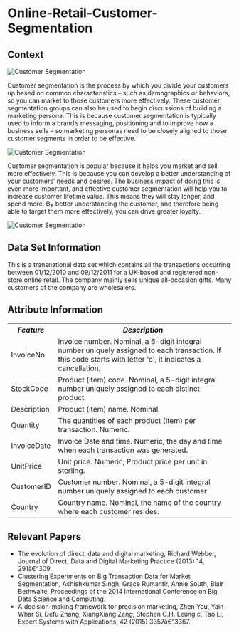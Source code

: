 # Online-Retail-Customer-Segmentation

## Context

![Customer Segmentation](https://www.appice.io/wp-content/uploads/2020/09/Webp.net-resizeimage-15.png)

<p>Customer segmentation is the process by which you divide your customers up based on common characteristics – such as demographics or behaviors, so you can market to those customers more effectively. These customer segmentation groups can also be used to begin discussions of building a marketing persona. This is because customer segmentation is typically used to inform a brand’s messaging, positioning and to improve how a business sells – so marketing personas need to be closely aligned to those customer segments in order to be effective.</p>

![Customer Segmentation](https://www.fanview.tech/wp-content/uploads/2021/12/Customer-Segmentation-Featured-Image-3.png)

<p>Customer segmentation is popular because it helps you market and sell more effectively. This is because you can develop a better understanding of your customers’ needs and desires. The business impact of doing this is even more important, and effective customer segmentation will help you to increase customer lifetime value. This means they will stay longer, and spend more. By better understanding the customer, and therefore being able to target them more effectively, you can drive greater loyalty.</p>

![Customer Segmentation](https://miro.medium.com/max/700/1*7NLVQmn87OAJTUaavf-MoQ.png)

## Data Set Information

This is a transnational data set which contains all the transactions occurring between 01/12/2010 and 09/12/2011 for a UK-based and registered non-store online retail. The company mainly sells unique all-occasion gifts. Many customers of the company are wholesalers.

## Attribute Information

<table>
  <tr>
    <th><em><strong><b>Feature</b></strong></em></th>
    <th><em><strong><b>Description</b></strong></em></th>
  </tr>
  <tr>
    <td>InvoiceNo</td>
    <td>Invoice number. Nominal, a 6-digit integral number uniquely assigned to each transaction. If this code starts with letter 'c', it indicates a cancellation.</td>
  </tr>
  <tr>
    <td>StockCode</td>
    <td>Product (item) code. Nominal, a 5-digit integral number uniquely assigned to each distinct product.</td>
  </tr>
  <tr>
    <td>Description</td>
    <td>Product (item) name. Nominal.</td>
  </tr>
  <tr>
    <td>Quantity</td>
    <td>The quantities of each product (item) per transaction. Numeric.</td>
  </tr>
  <tr>
    <td>InvoiceDate</td>
    <td>Invoice Date and time. Numeric, the day and time when each transaction was generated.</td>
  </tr>
  <tr>
    <td>UnitPrice</td>
    <td>Unit price. Numeric, Product price per unit in sterling.</td>
  </tr>
  <tr>
    <td>CustomerID</td>
    <td>Customer number. Nominal, a 5-digit integral number uniquely assigned to each customer.</td>
  </tr>
  <tr>
    <td>Country</td>
    <td>Country name. Nominal, the name of the country where each customer resides.</td>
  </tr>
</table>

## Relevant Papers

<ul>
  <li>The evolution of direct, data and digital marketing, Richard Webber, Journal of Direct, Data and Digital Marketing Practice (2013) 14, 291â€“309.</li>
  <li>Clustering Experiments on Big Transaction Data for Market Segmentation, Ashishkumar Singh, Grace Rumantir, Annie South, Blair Bethwaite, Proceedings of the 2014 International Conference on Big Data Science and Computing.</li>
  <li>A decision-making framework for precision marketing, Zhen You, Yain-Whar Si, Defu Zhang, XiangXiang Zeng, Stephen C.H. Leung c, Tao Li, Expert Systems with Applications, 42 (2015) 3357â€“3367.</li>
</ul>

